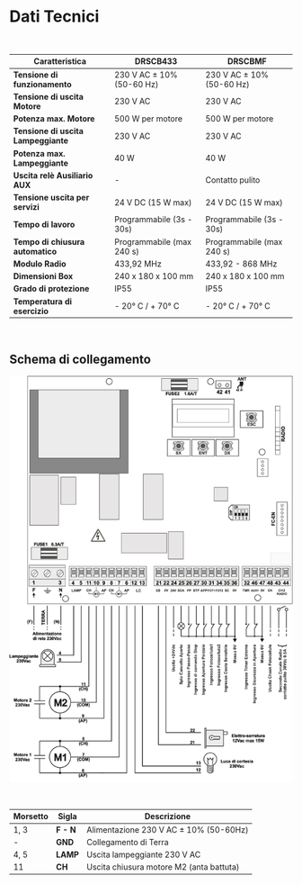 # Dati Tecnici
<br>

| Caratteristica | DRSCB433 | DRSCBMF |
| --- | --- | --- |
| **Tensione di funzionamento** | 230 V AC ± 10% (50-60 Hz) | 230 V AC ± 10% (50-60 Hz) |
| **Tensione di uscita Motore** | 230 V AC | 230 V AC |
| **Potenza max. Motore** | 500 W per motore | 500 W per motore |
| **Tensione di uscita Lampeggiante** | 230 V AC | 230 V AC |
| **Potenza max. Lampeggiante** | 40 W | 40 W |
| **Uscita relè Ausiliario AUX** | - | Contatto pulito |
| **Tensione uscita per servizi** | 24 V DC (15 W max) | 24 V DC (15 W max) |
| **Tempo di lavoro** | Programmabile (3s - 30s) | Programmabile (3s - 30s) |
| **Tempo di chiusura automatico** | Programmabile (max 240 s) | Programmabile (max 240 s) |
| **Modulo Radio** | 433,92 MHz | 433,92 - 868 MHz |
| **Dimensioni Box** | 240 x 180 x 100 mm | 240 x 180 x 100 mm |
| **Grado di protezione** | IP55 | IP55 |
| **Temperatura di esercizio** | - 20° C / + 70° C | - 20° C / + 70° C |

<br>

## Schema di collegamento

![alt Collegamento](wiring.png "Collegamento")

<br>

| Morsetto | Sigla | Descrizione |
| --- | --- | --- |
| 1, 3 | **F - N** | Alimentazione 230 V AC ± 10% (50-60Hz) |
| - | **GND** | Collegamento di Terra |
| 4, 5 | **LAMP** | Uscita lampeggiante 230 V AC |
| 11 | **CH** | Uscita chiusura motore M2 (anta battuta) |